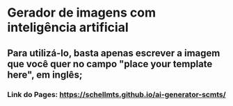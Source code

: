 # Gerador de imagens com inteligência artificial
## Para utilizá-lo, basta apenas escrever a imagem que você quer no campo "place your template here", em inglês;
### Link do Pages: https://schellmts.github.io/ai-generator-scmts/
